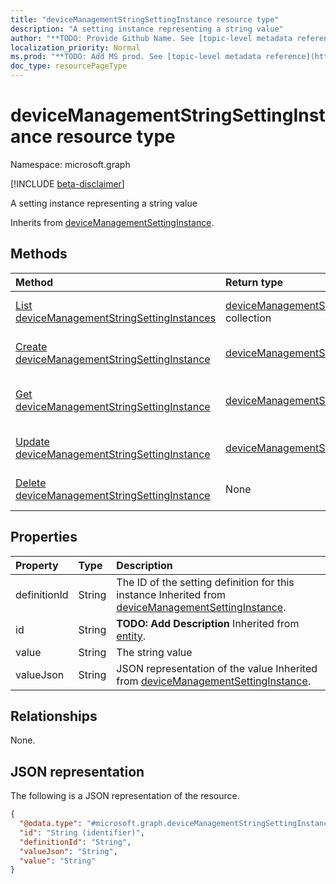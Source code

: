 ```yaml
---
title: "deviceManagementStringSettingInstance resource type"
description: "A setting instance representing a string value"
author: "**TODO: Provide Github Name. See [topic-level metadata reference](https://msgo.azurewebsites.net/add/document/guidelines/metadata.html#topic-level-metadata)**"
localization_priority: Normal
ms.prod: "**TODO: Add MS prod. See [topic-level metadata reference](https://msgo.azurewebsites.net/add/document/guidelines/metadata.html#topic-level-metadata)**"
doc_type: resourcePageType
---
```


# deviceManagementStringSettingInstance resource type

Namespace: microsoft.graph

[!INCLUDE [beta-disclaimer](../../includes/beta-disclaimer.md)]

A setting instance representing a string value


Inherits from [deviceManagementSettingInstance](../resources/devicemanagementsettinginstance.md).

## Methods
|Method|Return type|Description|
|:---|:---|:---|
|[List deviceManagementStringSettingInstances](../api/devicemanagementstringsettinginstance-list.md)|[deviceManagementStringSettingInstance](../resources/devicemanagementstringsettinginstance.md) collection|Get a list of the [deviceManagementStringSettingInstance](../resources/devicemanagementstringsettinginstance.md) objects and their properties.|
|[Create deviceManagementStringSettingInstance](../api/devicemanagementstringsettinginstance-create.md)|[deviceManagementStringSettingInstance](../resources/devicemanagementstringsettinginstance.md)|Create a new [deviceManagementStringSettingInstance](../resources/devicemanagementstringsettinginstance.md) object.|
|[Get deviceManagementStringSettingInstance](../api/devicemanagementstringsettinginstance-get.md)|[deviceManagementStringSettingInstance](../resources/devicemanagementstringsettinginstance.md)|Read the properties and relationships of a [deviceManagementStringSettingInstance](../resources/devicemanagementstringsettinginstance.md) object.|
|[Update deviceManagementStringSettingInstance](../api/devicemanagementstringsettinginstance-update.md)|[deviceManagementStringSettingInstance](../resources/devicemanagementstringsettinginstance.md)|Update the properties of a [deviceManagementStringSettingInstance](../resources/devicemanagementstringsettinginstance.md) object.|
|[Delete deviceManagementStringSettingInstance](../api/devicemanagementstringsettinginstance-delete.md)|None|Deletes a [deviceManagementStringSettingInstance](../resources/devicemanagementstringsettinginstance.md) object.|

## Properties
|Property|Type|Description|
|:---|:---|:---|
|definitionId|String|The ID of the setting definition for this instance Inherited from [deviceManagementSettingInstance](../resources/devicemanagementsettinginstance.md).|
|id|String|**TODO: Add Description** Inherited from [entity](../resources/entity.md).|
|value|String|The string value|
|valueJson|String|JSON representation of the value Inherited from [deviceManagementSettingInstance](../resources/devicemanagementsettinginstance.md).|

## Relationships
None.

## JSON representation
The following is a JSON representation of the resource.
<!-- {
  "blockType": "resource",
  "keyProperty": "id",
  "@odata.type": "microsoft.graph.deviceManagementStringSettingInstance",
  "baseType": "microsoft.graph.deviceManagementSettingInstance",
  "openType": false
}
-->
``` json
{
  "@odata.type": "#microsoft.graph.deviceManagementStringSettingInstance",
  "id": "String (identifier)",
  "definitionId": "String",
  "valueJson": "String",
  "value": "String"
}
```


